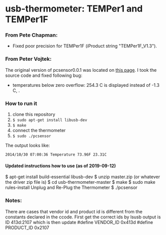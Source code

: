 usb-thermometer: TEMPer1 and TEMPer1F
===============

### From Pete Chapman:

* Fixed poor precision for TEMPer1F (iProduct string "TEMPer1F_V1.3").

### From Peter Vojtek:

The original version of pcsensor0.0.1 was located on [this page](http://bailey.st/blog/2012/04/12/dirt-cheap-usb-temperature-sensor-with-python-sms-alerting-system/). I took the source code and fixed following bug:

* temperatures below zero overflow: 254.3 C is displayed instead of -1.3 C, .

### How to run it

1. clone this repository
2. `$ sudo apt-get install libusb-dev`
3. `$ make`
4. connect the thermometer
5. `$ sudo ./pcsensor`

The output looks like:

```
2014/10/30 07:00:36 Temperature 73.96F 23.31C
```


#### Updated instructions how to use  (as of 2019-09-12)
$ apt-get install build-essential libusb-dev
$ unzip master.zip (or whatever the driver zip file is)
$ cd usb-thermometer-master
$ make
$ sudo make rules-install
Unplug and Re-Plug the Thermometer
$ ./pcsensor

### Notes:
There are cases that vendor id and product id is different from the constants declared in the ccode. First get the correct ids by
lsusb
output is ID 413d:2107 which is
then update
#define VENDOR_ID  0x413d
#define PRODUCT_ID 0x2107